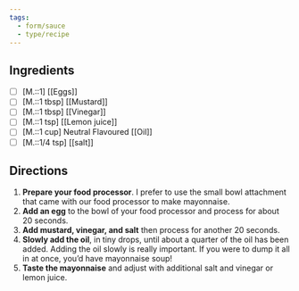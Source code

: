 ```yaml
---
tags:
  - form/sauce
  - type/recipe
---
```


## Ingredients
- [ ] [M.::1]  [[Eggs]]
- [ ] [M.::1 tbsp] [[Mustard]]
- [ ] [M.::1 tbsp]  [[Vinegar]]
- [ ] [M.::1 tsp]  [[Lemon juice]]
- [ ] [M.::1 cup] Neutral Flavoured [[Oil]]
- [ ] [M.::1/4 tsp]  [[salt]]

## Directions
1. **Prepare your food processor**. I prefer to use the small bowl attachment that came with our food processor to make mayonnaise.
2. **Add an egg** to the bowl of your food processor and process for about 20 seconds.
3. **Add mustard, vinegar, and salt** then process for another 20 seconds.
4. **Slowly add the oil**, in tiny drops, until about a quarter of the oil has been added. Adding the oil slowly is really important. If you were to dump it all in at once, you’d have mayonnaise soup!
5. **Taste the mayonnaise** and adjust with additional salt and vinegar or lemon juice.